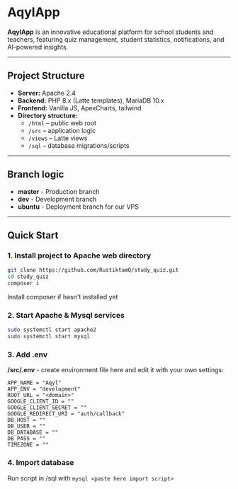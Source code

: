 # AqylApp

**AqylApp** is an innovative educational platform for school students and teachers, featuring quiz management, student statistics, notifications, and AI-powered insights.

---

## Project Structure
- **Server:** Apache 2.4
- **Backend:** PHP 8.x (Latte templates), MariaDB 10.x
- **Frontend:** Vanilla JS, ApexCharts, tailwind
- **Directory structure:**  
  - `/html` – public web root  
  - `/src` – application logic  
  - `/views` – Latte views  
  - `/sql` – database migrations/scripts

---

## Branch logic
- **master** - Production branch
- **dev** - Development branch
- **ubuntu** - Deployment branch for our VPS

---

## Quick Start

### 1. Install project to Apache web directory

```sh
git clone https://github.com/RustiktamQ/study_quiz.git
cd study_quiz
composer i
```
Install composer if hasn't installed yet

### 2. Start Apache & Mysql services

```sh
sudo systemctl start apache2
sudo systemctl start mysql
```

### 3. Add .env

**/src/.env** - create environment file here and edit it with your own settings:
```env
APP_NAME = "Aqyl"
APP_ENV = "development"
ROOT_URL = "<domain>"
GOOGLE_CLIENT_ID = ""
GOOGLE_CLIENT_SECRET = ""
GOOGLE_REDIRECT_URI = "auth/callback"
DB_HOST = ""
DB_USER = ""
DB_DATABASE = ""
DB_PASS = ""
TIMEZONE = ""
```

### 4. Import database

Run script in /sql with
`mysql <paste here import script>`
